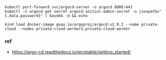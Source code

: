 ```
kubectl port-forward svc/argocd-server -n argocd 8080:443
kubectl -n argocd get secret argocd-initial-admin-secret -o jsonpath="{.data.password}" | base64 -d && echo

kind load docker-image quay.io/argoproj/argocd:v2.9.3 --name private-cloud --nodes private-cloud-worker2,private-cloud-worker
```

### ref

- https://argo-cd.readthedocs.io/en/stable/getting_started/
